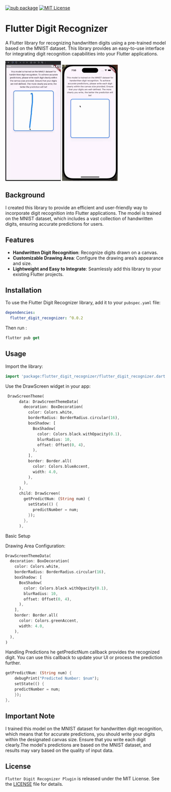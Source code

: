 
[![pub package](https://img.shields.io/pub/v/flutter_html.svg)](https://pub.dev/packages/flutter_digit_recognizer)
[![MIT License](https://img.shields.io/badge/license-MIT-blue.svg?style=flat)](https://github.com/Sub6Resources/flutter_html/blob/master/LICENSE)


# Flutter Digit Recognizer

A Flutter library for recognizing handwritten digits using a pre-trained model based on the MNIST dataset. This library provides an easy-to-use interface for integrating digit recognition capabilities into your Flutter applications.

![](https://raw.githubusercontent.com/tazik561/FlutterDigitRecognizer/master/assets/android_demo.gif?raw=true)
![](https://raw.githubusercontent.com/tazik561/FlutterDigitRecognizer/master/assets/ios_demo.gif?raw=true)

## Background

I created this library to provide an efficient and user-friendly way to incorporate digit recognition into Flutter applications. The model is trained on the MNIST dataset, which includes a vast collection of handwritten digits, ensuring accurate predictions for users.

## Features

- **Handwritten Digit Recognition**: Recognize digits drawn on a canvas.
- **Customizable Drawing Area**: Configure the drawing area’s appearance and size.
- **Lightweight and Easy to Integrate**: Seamlessly add this library to your existing Flutter projects.

## Installation

To use the Flutter Digit Recognizer library, add it to your `pubspec.yaml` file:

```yaml
dependencies:
  flutter_digit_recognizer: ^0.0.2
```

Then run :
```dart
flutter pub get
```
## Usage

Import the library:
```dart
import 'package:flutter_digit_recognizer/flutter_digit_recognizer.dart';
```

Use the DrawScreen widget in your app:

```dart
 DrawScreenTheme(
      data: DrawScreenThemeData(
        decoration: BoxDecoration(
          color: Colors.white,
          borderRadius: BorderRadius.circular(16),
          boxShadow: [
            BoxShadow(
              color: Colors.black.withOpacity(0.1),
              blurRadius: 10,
              offset: Offset(0, 4),
            ),
          ],
          border: Border.all(
            color: Colors.blueAccent,
            width: 4.0,
          ),
        ),
      ),
      child: DrawScreen(
        getPredictNum: (String num) {
          setState(() {
            predictNumber = num;
          });
        },
      ),
```

Basic Setup

Drawing Area Configuration:

```dart
DrawScreenThemeData(
  decoration: BoxDecoration(
    color: Colors.white,
    borderRadius: BorderRadius.circular(16),
    boxShadow: [
      BoxShadow(
        color: Colors.black.withOpacity(0.1),
        blurRadius: 10,
        offset: Offset(0, 4),
      ),
    ],
    border: Border.all(
      color: Colors.greenAccent,
      width: 4.0,
    ),
  ),
)
```

Handling Predictions
he getPredictNum callback provides the recognized digit. You can use this callback to update your UI or process the prediction further.

```dart
getPredictNum: (String num) {
    debugPrint("Predicted Number: $num");
    setState(() {
    predictNumber = num;
    });
},

```

## Important Note

I trained this model on the MNIST dataset for handwritten digit recognition, which means that for accurate predictions, you should write your digits within the designated canvas size. Ensure that you write each digit clearly.The model's predictions are based on the MNIST dataset, and results may vary based on the quality of input data.


## License

`Flutter Digit Recognizer Plugin` is released under the MIT License. See the [LICENSE](./LICENSE) file for details.



